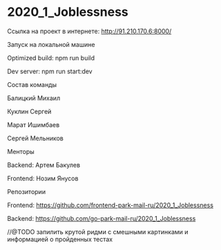 # 2020_1_Joblessness

Ссылка на проект в интернете: http://91.210.170.6:8000/

Запуск на локальной машине

Optimized build: npm run build

Dev server: npm run start:dev

Состав команды

Балицкий Михаил

Куклин Сергей

Марат Ишимбаев

Сергей Мельников

Менторы

Backend: Артем Бакулев

Frontend: Нозим Янусов

Репозитории

Frontend: https://github.com/frontend-park-mail-ru/2020_1_Joblessness

Backend:  https://github.com/go-park-mail-ru/2020_1_Joblessness

//@TODO запилить крутой ридми с смешными картинками
и информацией о пройденных тестах
